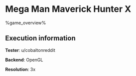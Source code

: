 # Mega Man Maverick Hunter X 

%game_overview%

## Execution information

**Tester**: u/cobaltonreddit

**Backend**: OpenGL

**Resolution**: 3x